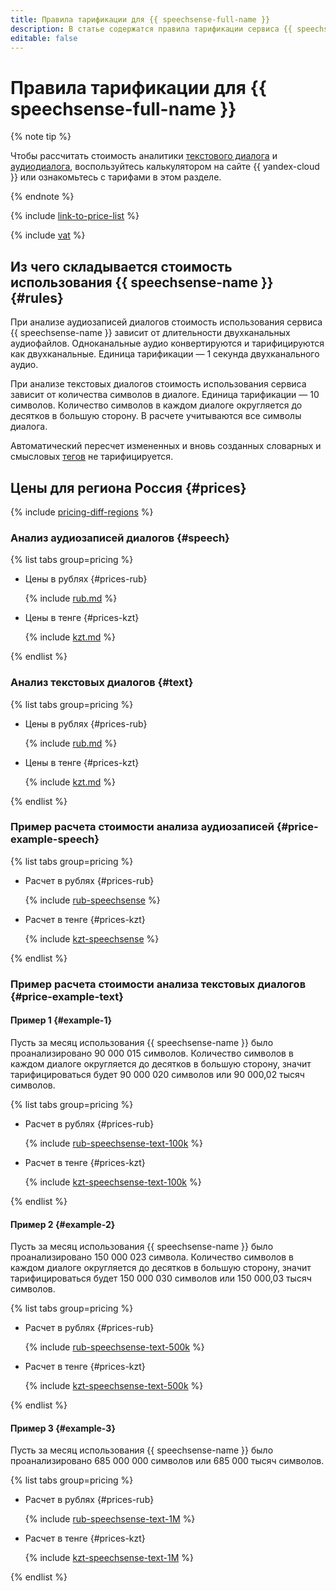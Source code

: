 ```yaml
---
title: Правила тарификации для {{ speechsense-full-name }}
description: В статье содержатся правила тарификации сервиса {{ speechsense-name }}.
editable: false
---
```


# Правила тарификации для {{ speechsense-full-name }}



{% note tip %}


Чтобы рассчитать стоимость аналитики [текстового диалога](https://yandex.cloud/ru/prices?state=719a3e32f3dd#calculator) и [аудиодиалога](https://yandex.cloud/ru/prices?state=82a33349cfc5#calculator), воспользуйтесь калькулятором на сайте {{ yandex-cloud }} или ознакомьтесь с тарифами в этом разделе.




{% endnote %}

{% include [link-to-price-list](../_includes/pricing/link-to-price-list.md) %}


{% include [vat](../_includes/vat.md) %}

## Из чего складывается стоимость использования {{ speechsense-name }} {#rules}

При анализе аудиозаписей диалогов стоимость использования сервиса {{ speechsense-name }} зависит от длительности двухканальных аудиофайлов. Одноканальные аудио конвертируются и тарифицируются как двухканальные. Единица тарификации — 1 секунда двухканального аудио.

При анализе текстовых диалогов стоимость использования сервиса зависит от количества символов в диалоге. Единица тарификации — 10 символов. Количество символов в каждом диалоге округляется до десятков в большую сторону. В расчете учитываются все символы диалога.

Автоматический пересчет измененных и вновь созданных словарных и смысловых [тегов](../speechsense/concepts/tags.md) не тарифицируется.

## Цены для региона Россия {#prices}

{% include [pricing-diff-regions](../_includes/pricing-diff-regions.md) %}

### Анализ аудиозаписей диалогов {#speech}


{% list tabs group=pricing %}

- Цены в рублях {#prices-rub}

  {% include [rub.md](../_pricing/speechsense/rub-speechsense.md) %}

- Цены в тенге {#prices-kzt}

  {% include [kzt.md](../_pricing/speechsense/kzt-speechsense.md) %}

{% endlist %}



### Анализ текстовых диалогов {#text}


{% list tabs group=pricing %}

- Цены в рублях {#prices-rub}

  {% include [rub.md](../_pricing/speechsense/rub-text-dialogs.md) %}

- Цены в тенге {#prices-kzt}

  {% include [kzt.md](../_pricing/speechsense/kzt-text-dialogs.md) %}

{% endlist %}



### Пример расчета стоимости анализа аудиозаписей {#price-example-speech}


{% list tabs group=pricing %}

- Расчет в рублях {#prices-rub}

  {% include [rub-speechsense](../_pricing_examples/speechsense/rub-speechsense.md) %}

- Расчет в тенге {#prices-kzt}

  {% include [kzt-speechsense](../_pricing_examples/speechsense/kzt-speechsense.md) %}

{% endlist %}



### Пример расчета стоимости анализа текстовых диалогов {#price-example-text}

#### Пример 1 {#example-1}

Пусть за месяц использования {{ speechsense-name }} было проанализировано 90 000 015 символов. Количество символов в каждом диалоге округляется до десятков в большую сторону, значит тарифицироваться будет 90 000 020 символов или 90 000,02 тысяч символов.


{% list tabs group=pricing %}

- Расчет в рублях {#prices-rub}

  {% include [rub-speechsense-text-100k](../_pricing_examples/speechsense/rub-speechsense-text-100k.md) %}

- Расчет в тенге {#prices-kzt}

  {% include [kzt-speechsense-text-100k](../_pricing_examples/speechsense/kzt-speechsense-text-100k.md) %}

{% endlist %}



#### Пример 2 {#example-2}

Пусть за месяц использования {{ speechsense-name }} было проанализировано 150 000 023 символа. Количество символов в каждом диалоге округляется до десятков в большую сторону, значит тарифицироваться будет 150 000 030 символов или 150 000,03 тысяч символов.


{% list tabs group=pricing %}

- Расчет в рублях {#prices-rub}

  {% include [rub-speechsense-text-500k](../_pricing_examples/speechsense/rub-speechsense-text-500k.md) %}

- Расчет в тенге {#prices-kzt}

  {% include [kzt-speechsense-text-500k](../_pricing_examples/speechsense/kzt-speechsense-text-500k.md) %}

{% endlist %}



#### Пример 3 {#example-3}

Пусть за месяц использования {{ speechsense-name }} было проанализировано 685 000 000 символов или 685 000 тысяч символов.


{% list tabs group=pricing %}

- Расчет в рублях {#prices-rub}

  {% include [rub-speechsense-text-1M](../_pricing_examples/speechsense/rub-speechsense-text-1M.md) %}

- Расчет в тенге {#prices-kzt}

  {% include [kzt-speechsense-text-1M](../_pricing_examples/speechsense/kzt-speechsense-text-1M.md) %}

{% endlist %}



